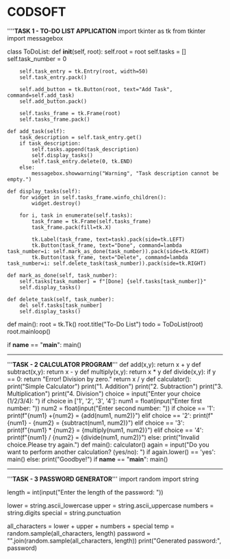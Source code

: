 # CODSOFT
''''__________TASK 1 - TO-DO LIST APPLICATION__________
import tkinter as tk
from tkinter import messagebox

class ToDoList:
    def __init__(self, root):
        self.root = root
        self.tasks = []
        self.task_number = 0

        self.task_entry = tk.Entry(root, width=50)
        self.task_entry.pack()

        self.add_button = tk.Button(root, text="Add Task", command=self.add_task)
        self.add_button.pack()

        self.tasks_frame = tk.Frame(root)
        self.tasks_frame.pack()

    def add_task(self):
        task_description = self.task_entry.get()
        if task_description:
            self.tasks.append(task_description)
            self.display_tasks()
            self.task_entry.delete(0, tk.END)
        else:
            messagebox.showwarning("Warning", "Task description cannot be empty.")

    def display_tasks(self):
        for widget in self.tasks_frame.winfo_children():
            widget.destroy()

        for i, task in enumerate(self.tasks):
            task_frame = tk.Frame(self.tasks_frame)
            task_frame.pack(fill=tk.X)

            tk.Label(task_frame, text=task).pack(side=tk.LEFT)
            tk.Button(task_frame, text="Done", command=lambda task_number=i: self.mark_as_done(task_number)).pack(side=tk.RIGHT)
            tk.Button(task_frame, text="Delete", command=lambda task_number=i: self.delete_task(task_number)).pack(side=tk.RIGHT)

    def mark_as_done(self, task_number):
        self.tasks[task_number] = f"[Done] {self.tasks[task_number]}"
        self.display_tasks()

    def delete_task(self, task_number):
        del self.tasks[task_number]
        self.display_tasks()

def main():
    root = tk.Tk()
    root.title("To-Do List")
    todo = ToDoList(root)
    root.mainloop()

if __name__ == "__main__":
    main()

**************************************************************************************************************************************************************************
'''______________TASK - 2 CALCULATOR PROGRAM______________'''
def add(x,y):
    return x + y
def subtract(x,y):
    return x - y
def multiply(x,y):
    return x * y
def divide(x,y):
    if y == 0:
        return "Error! Division by zero."
    return x / y
def calculator():
    print("Simple Calculator")
    print("1. Addition")
    print("2. Subtraction")
    print("3. Multiplication")
    print("4. Division")
    choice = input("Enter your choice (1/2/3/4): ")
    if choice in ['1', '2', '3', '4']:
        num1 = float(input("Enter first number: "))
        num2 = float(input("Enter second number: "))
        if choice == '1':
           print(f"{num1} +{num2} = {add(num1, num2)}")
        elif choice == '2':
             print(f"{num1} - {num2} = {subtract(num1, num2)}")
        elif choice == '3':    
             print(f"{num1} * {num2} = {multiply(num1, num2)}")
        elif choice == '4':
             print(f"{num1} / {num2} = {divide(num1, num2)}")
    else:
        print("Invalid choice.Please try again.")
def main():
    calculator()
    again = input("Do you want to perform another calculation? (yes/no): ")
    if again.lower() == 'yes':
        main()
    else:
        print("Goodbye!")
if __name__ == "__main__":
    main()

****************************************************************************************************************************************************************************
'''__________________TASK - 3 PASSWORD GENERATOR__________________'''
import random
import string

length = int(input("Enter the length of the password: "))

lower = string.ascii_lowercase
upper = string.ascii_uppercase
numbers = string.digits
special = string.punctuation

all_characters = lower + upper + numbers + special
temp = random.sample(all_characters, length)
password = "".join(random.sample(all_characters, length))
print("Generated password:", password)

